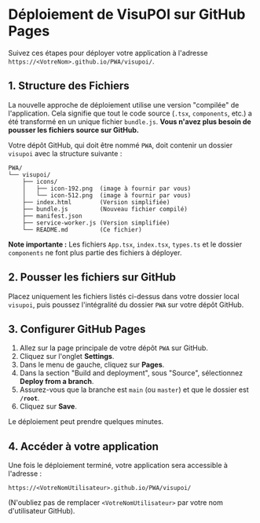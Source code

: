 # Déploiement de VisuPOI sur GitHub Pages

Suivez ces étapes pour déployer votre application à l'adresse `https://<VotreNom>.github.io/PWA/visupoi/`.

## 1. Structure des Fichiers

La nouvelle approche de déploiement utilise une version "compilée" de l'application. Cela signifie que tout le code source (`.tsx`, `components`, etc.) a été transformé en un unique fichier `bundle.js`. **Vous n'avez plus besoin de pousser les fichiers source sur GitHub.**

Votre dépôt GitHub, qui doit être nommé `PWA`, doit contenir un dossier `visupoi` avec la structure suivante :

```
PWA/
└── visupoi/
    ├── icons/
    │   ├── icon-192.png  (image à fournir par vous)
    │   └── icon-512.png  (image à fournir par vous)
    ├── index.html        (Version simplifiée)
    ├── bundle.js         (Nouveau fichier compilé)
    ├── manifest.json
    ├── service-worker.js (Version simplifiée)
    └── README.md         (Ce fichier)
```

**Note importante :** Les fichiers `App.tsx`, `index.tsx`, `types.ts` et le dossier `components` ne font plus partie des fichiers à déployer.

## 2. Pousser les fichiers sur GitHub

Placez uniquement les fichiers listés ci-dessus dans votre dossier local `visupoi`, puis poussez l'intégralité du dossier `PWA` sur votre dépôt GitHub.

## 3. Configurer GitHub Pages

1.  Allez sur la page principale de votre dépôt `PWA` sur GitHub.
2.  Cliquez sur l'onglet **Settings**.
3.  Dans le menu de gauche, cliquez sur **Pages**.
4.  Dans la section "Build and deployment", sous "Source", sélectionnez **Deploy from a branch**.
5.  Assurez-vous que la branche est `main` (ou `master`) et que le dossier est **`/root`**.
6.  Cliquez sur **Save**.

Le déploiement peut prendre quelques minutes.

## 4. Accéder à votre application

Une fois le déploiement terminé, votre application sera accessible à l'adresse :

`https://<VotreNomUtilisateur>.github.io/PWA/visupoi/`

(N'oubliez pas de remplacer `<VotreNomUtilisateur>` par votre nom d'utilisateur GitHub).

